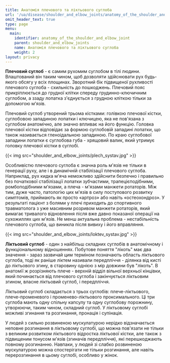 ```yaml
---
title: Анатомія плечового та ліктьового суглоба
url: '/ua/disease/shoulder_and_elbow_joints/anatomy_of_the_shoulder_and_elbow_joint'
omit_header_text: true
type: page
menu:
  main:
    identifier: anatomy_of_the_shoulder_and_elbow_joint
    parent: shoulder_and_elbow_joints
    name: Анатомія плечового та ліктьового суглоба
    weight: 2
layout: privacy
---
```


**Плечовий суглоб** - є самим рухомим суглобом в тілі людини. Влаштований він таким чином, щоб дозволяти здійснювати рух
будь-якого обсягу у всіх площинах. Зворотний бік підвищеної рухливості плечового суглоба - схильність до пошкоджень.
Плечовий пояс прикріплюється до грудної клітки спереду грудинно-ключичним суглобом, а ззаду лопатка з'єднується з
грудною кліткою тільки за допомогою м'язів.

Плечовий суглоб утворений трьома кістками: голівкою плечової кістки, суглобовою западиною лопатки і ключицею, яка не
пов'язана з суглобом анатомічно, але значно впливає на його функцію. Головка плечової кістки відповідає за формою
суглобовій западині лопатки, що також називається гленоідальною западиною. По краю суглобової западини лопатки є
суглобова губа - хрящовий валик, який утримує головку плечової кістки в суглобі.

{{< img src="shoulder_and_elbow_joints/plech_systav.jpg" >}}

Особливістю плечового суглоба є значна роль м'язів не тільки в генерації руху, але і в динамічній стабілізації плечового
суглоба. Наприклад, рух кидка м'яча неможливо здійснити безпечно і правильно без початкової стабілізації лопатки
зубчастими, трапецієподібними, ромбоподібними м'язами, а плеча - м'язами манжети ротаторів. Між тим, дуже часто,
патологію цих м'язів в силу поступового розвитку симптомів, приймають як просто «артроз» або навіть «остеохондроз». У
результаті пацієнт з болями у плечі приходить до спортивного травматолога з уже масивним розривом манжети ротаторів,
який вимагає тривалого відновлення після вже давно показаної операції на сухожиллях цих м'язів. Не менш актуальна
проблема - нестабільність плечового суглоба, що виникла після вивиху і його вправляння.

{{< img src="shoulder_and_elbow_joints/loktev_systav.jpg" >}}

**Ліктьовий суглоб** - один з найбільш складних суглобів в анатомічному і функціональному відношеннях. Побутове поняття
"лікоть" має два значення - зараз зазвичай цим терміном позначають область ліктьового суглоба, тоді як раніше ліктем
називали передпліччя - ділянка від кисті до ліктьового згину, в старовину однією з мір довжини був "лікоть". В анатомії
ж розрізняють плече - верхній відділ вільної верхньої кінцівки, який починається від плечового суглоба і закінчується
ліктьовим згином, власне ліктьовий суглоб, і передпліччя.

Ліктьовий суглоб складається з трьох суглобів: плече-ліктьового, плече-променевого і променево-ліктьового
проксимального. Ці три суглоба мають одну спільну капсулу та одну суглобову порожнину, утворюючи, таким чином, складний
суглоб. У ліктьовому суглобі можливі згинання та розгинання, пронація і супінація.

У людей з сильно розвиненою мускулатурою нерідко відзначається неповне розгинання в ліктьовому суглобі, що можна
пов'язати не тільки з великим розвитком ліктьового відростка ліктьової кістки, але також з підвищеним тонусом м'язів
(згиначів передпліччя), які перешкоджають повному розгинанню. Навпаки, у людей зі слабко розвиненою мускулатурою можна
спостерігати не тільки розгинання, але навіть перерозгинання в цьому суглобі, особливо у жінок.
